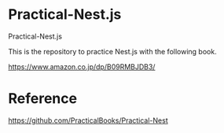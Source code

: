 # Practical-Nest.js
Practical-Nest.js

This is the repository to practice Nest.js with the following book.

https://www.amazon.co.jp/dp/B09RMBJDB3/


# Reference
https://github.com/PracticalBooks/Practical-Nest